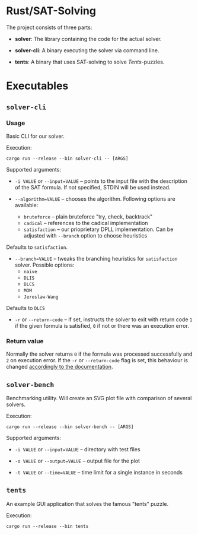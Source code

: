 # Rust/SAT-Solving

The project consists of three parts:

* __solver__:
    The library containing the code for the actual solver.

* __solver-cli__:
    A binary executing the solver via command line.

* __tents__:
    A binary that uses SAT-solving to solve _Tents_-puzzles.

# Executables

## `solver-cli`

### Usage

Basic CLI for our solver.

Execution:
```
cargo run --release --bin solver-cli -- [ARGS]
```
    
Supported arguments:
    
  * `-i VALUE` or `--input=VALUE` – points to the input file with the
  description of the SAT formula. If not specified, STDIN will be used
  instead.
  
  * `--algorithm=VALUE` – chooses the algorithm. Following options are available:
    - `bruteforce` – plain bruteforce "try, check, backtrack"
    - `cadical` – references to the cadical implementation
    - `satisfaction` – our prioprietary DPLL implementation. Can be adjusted with
    `--branch` option to choose heuristics
    
   Defaults to `satisfaction`.
    
  * `--branch=VALUE` – tweaks the branching heuristics for `satisfaction` solver.
  Possible options:
    - `naive`
    - `DLIS`
    - `DLCS`
    - `MOM`
    - `Jeroslaw-Wang`
    
  Defaults to `DLCS`
  
  * `-r` or `--return-code` – if set, instructs the solver to exit with return code `1`
  if the given formula is satisfied, `0` if not or there was an execution error.

### Return value

Normally the solver returns `0` if the formula was processed successfully and `2` on
execution error. If the `-r` or `--return-code` flag is set, this behaviour is changed [accordingly to the documentation](###Usage).


## `solver-bench`

Benchmarking utility. Will create an SVG plot file with comparison of several solvers.

Execution:
```
cargo run --release --bin solver-bench -- [ARGS]
```

Supported arguments:

  * `-i VALUE` or `--input=VALUE` – directory with test files
  
  * `-o VALUE` or `--output=VALUE` – output file for the plot
  
  * `-t VALUE` or `--time=VALUE` – time limit for a single instance in seconds

## `tents`

An example GUI application that solves the famous "tents" puzzle.

Execution:
```
cargo run --release --bin tents
```
